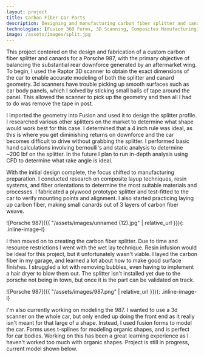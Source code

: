 ```yaml
---
layout: project
title: Carbon Fiber Car Parts
description: Designing and manufacturing carbon fiber splitter and canards to create front end downforce
technologies: [Fusion 360 Forms, 3D Scanning, Composites Manufacturing]
image: /assets/images/split.jpg
---
```

This project centered on the design and fabrication of a custom carbon fiber splitter and canards for a Porsche 987, with the primary objective of balancing the substantial rear downforce generated by an aftermarket wing. To begin, I used the Raptor 3D scanner to obtain the exact dimensions of the car to enable accurate modeling of both the splitter and canard geometry. 3d scanners have trouble picking up smooth surfaces such as car body panels, which I solved by sticking small balls of tape around the panel. This allowed the scanner to pick up the geometry and then all I had to do was remove the tape in post.

I imported the geometry into Fusion and used it to design the splitter profile. I researched various other splitters on the market to determine what shape would work best for this case. I determined that a 4 inch rule was ideal, as this is where you get diminishing returns on downforce and the car becomes difficult to drive without grabbing the splitter. I performed basic hand calculations involving bernoulli's and static analysis to determine ~200 lbf on the splitter. In the future I plan to run in-depth analysis using CFD to determine what rake angle is ideal. 

With the initial design complete, the focus shifted to manufacturing preparation. I conducted research on composite layup techniques, resin systems, and fiber orientations to determine the most suitable materials and processes. I fabricated a plywood prototype splitter and test-fitted to the car to verify mounting points and alignment. I also started practicing laying up carbon fiber, making small canards out of 3 layers of carbon fiber weave.

![Porsche 987]({{ "/assets/images/unnamed (12).jpg" | relative_url }}){: .inline-image-l}

I then moved on to creating the carbon fiber splitter. Due to time and resource restrictions I went with the wet lay technique. Resin infusion would be ideal for this project, but it unfortunately wasn't viable. I layed the carbon fiber in my garage, and learned a lot about how to make good surface finishes. I struggled a lot with removing bubbles, even having to implement a hair dryer to blow them out. The splitter isn't installed yet due to the porsche not being in town, but once it is the part can be validated on track.

![Porsche 987]({{ "/assets/images/987.png" | relative_url }}){: .inline-image-l}

I'm also currently working on modeling the 987. I wanted to use a 3d scanner on the whole car, but only ended up doing the front end as it really isn't meant for that large of a shape. Instead, I used fusion forms to model the car. Forms uses t-splines for modeling organic shapes, and is perfect for car bodies. Working on this has been a great learning experience as I haven't worked too much with organic shapes. Project is still in progress, current model shown below.

